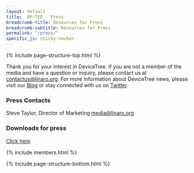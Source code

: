 ```yaml
---
layout: default
title:  OP-TEE - Press
breadcrumb-title: Resources for Press
breadcrumb-subtitle: Resources for Press
permalink: "/press/"
specific_js: sticky-navbar
---
```

{% include page-structure-top.html %}

<div role="tabpanel" class="tab-pane fade active in" id="github-usage" markdown="1">

Thank you for your interest in DeviceTree. If you are not a member of the media and have a question or inquiry, please contact us at [contactus@linaro.org](mailto:contactus@linaro.org). For more information about DeviceTree news, please visit our [Blog](https://www.96boards.org/forums/ "Linaro Blog") or stay connected with us on [Twitter](http://twitter.com/96boards "Linaro on Twitter").

### Press Contacts

Steve Taylor, Director of Marketing [media@linaro.org](mailto:steve.taylor@linaro.org)

### Downloads for press

[Click here](https://collaborate.linaro.org/display/MAR/DeviceTree)
</div>

{% include members.html %}

{% include page-structure-bottom.html %}
